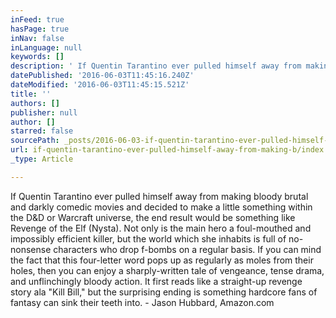 ```yaml
---
inFeed: true
hasPage: true
inNav: false
inLanguage: null
keywords: []
description: ' If Quentin Tarantino ever pulled himself away from making bloody brutal and darkly comedic movies and decided to make a little something within the D&D or Warcraft universe, the end result would be something like Revenge of the Elf (Nysta). Not only is the main hero a foul-mouthed and impossibly efficient killer, but the world which she inhabits is full of no-nonsense characters who drop f-bombs on a regular basis. If you can mind the fact that this four-letter word pops up as regularly as moles from their holes, then you can enjoy a sharply-written tale of vengeance, tense drama, and unflinchingly bloody action. It first reads like a straight-up revenge story ala "Kill Bill," but the surprising ending is something hardcore fans of fantasy can sink their teeth into. - Jason Hubbard, Amazon.com '
datePublished: '2016-06-03T11:45:16.240Z'
dateModified: '2016-06-03T11:45:15.521Z'
title: ''
authors: []
publisher: null
author: []
starred: false
sourcePath: _posts/2016-06-03-if-quentin-tarantino-ever-pulled-himself-away-from-making-b.md
url: if-quentin-tarantino-ever-pulled-himself-away-from-making-b/index.html
_type: Article

---
```

If Quentin Tarantino ever pulled himself away from making bloody brutal and darkly comedic movies and decided to make a little something within the D&D or Warcraft universe, the end result would be something like Revenge of the Elf (Nysta). Not only is the main hero a foul-mouthed and impossibly efficient killer, but the world which she inhabits is full of no-nonsense characters who drop f-bombs on a regular basis. If you can mind the fact that this four-letter word pops up as regularly as moles from their holes, then you can enjoy a sharply-written tale of vengeance, tense drama, and unflinchingly bloody action. It first reads like a straight-up revenge story ala "Kill Bill," but the surprising ending is something hardcore fans of fantasy can sink their teeth into. - Jason Hubbard, Amazon.com